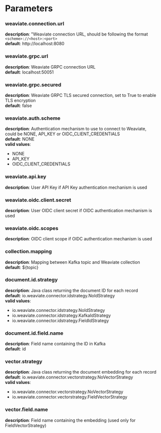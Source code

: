 # Parameters

### weaviate.connection.url     
**description**: "Weaviate connection URL, should be following the format `<scheme>://<host>:<port>`                       
**default**: http://localhost:8080

### weaviate.grpc.url           
**description**: Weaviate GRPC connection URL                                                                              
**default**: localhost:50051

### weaviate.grpc.secured       
**description**: Weaviate GRPC TLS secured connection, set to True to enable TLS encryption                                
**default**: false

### weaviate.auth.scheme        
**description**: Authentication mechanism to use to connect to Weaviate, could be NONE, API_KEY or OIDC_CLIENT_CREDENTIALS  
**default**: NONE  
**valid values**:  
- NONE  
- API_KEY  
- OIDC_CLIENT_CREDENTIALS  


### weaviate.api.key            
**description**: User API Key if API Key authentication mechanism is used                                                  

### weaviate.oidc.client.secret 
**description**: User OIDC client secret if OIDC authentication mechanism is used                                          

### weaviate.oidc.scopes        
**description**: OIDC client scope if OIDC authentication mechanism is used                                                

### collection.mapping          
**description**: Mapping between Kafka topic and Weaviate collection                                                       
**default**: ${topic}

### document.id.strategy        
**description**: Java class returning the document ID for each record                                                      
**default**: io.weaviate.connector.idstrategy.NoIdStrategy  
**valid values**:  
- io.weaviate.connector.idstrategy.NoIdStrategy
- io.weaviate.connector.idstrategy.KafkaIdStrategy
- io.weaviate.connector.idstrategy.FieldIdStrategy

### document.id.field.name      
**description**: Field name containing the ID in Kafka                                                                     
**default**: id

### vector.strategy             
**description**: Java class returning the document embedding for each record                                               
**default**: io.weaviate.connector.vectorstrategy.NoVectorStrategy  
**valid values**:  
- io.weaviate.connector.vectorstrategy.NoVectorStrategy
- io.weaviate.connector.vectorstrategy.FieldVectorStrategy

### vector.field.name           
**description**: Field name containing the embedding (used only for FieldVectorStrategy)                                   
